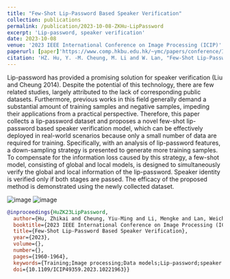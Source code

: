 ```yaml
---
title: "Few-Shot Lip-Password Based Speaker Verification"
collection: publications
permalink: /publication/2023-10-08-ZKHu-LipPassword
excerpt: 'Lip-password, speaker verification'
date: 2023-10-08
venue: '2023 IEEE International Conference on Image Processing (ICIP)'
paperurl: [paper]'https://www.comp.hkbu.edu.hk/~ymc/papers/conference/ICIP23-publication-version.pdf'
citation: 'HZ. Hu, Y. -M. Cheung, M. Li and W. Lan, "Few-Shot Lip-Password Based Speaker Verification," <\i>2023 IEEE International Conference on Image Processing (ICIP)<\i>, Kuala Lumpur, Malaysia, 2023, pp. 1960-1964, doi: 10.1109/ICIP49359.2023.10221963.'
---
```

Lip-password has provided a promising solution for speaker verification (Liu and Cheung 2014). Despite the potential of this technology, there are few related studies, largely attributed to the lack of corresponding public datasets. Furthermore, previous works in this field generally demand a substantial amount of training samples and negative samples, impeding their applications from a practical perspective. Therefore, this paper collects a lip-password dataset and proposes a novel few-shot lip-password based speaker verification model, which can be effectively deployed in real-world scenarios because only a small number of data are required for training. Specifically, with an analysis of lip-password features, a down-sampling strategy is presented to generate more training samples. To compensate for the information loss caused by this strategy, a few-shot model, consisting of global and local models, is designed to simultaneously verify the global and local information of the lip-password. Speaker identity is verified only if both stages are passed. The efficacy of the proposed method is demonstrated using the newly collected dataset.


![image](https://keke921.github.io/files/2023-10-08-ZKHu-LipPassword1.png)
![image](https://keke921.github.io/files/2023-10-08-ZKHu-LipPassword2.png)

```bibtex
@inproceedings{HuZK23LipPassword,
  author={Hu, Zhikai and Cheung, Yiu-Ming and Li, Mengke and Lan, Weichao},
  booktitle={2023 IEEE International Conference on Image Processing (ICIP)}, 
  title={Few-Shot Lip-Password Based Speaker Verification}, 
  year={2023},
  volume={},
  number={},
  pages={1960-1964},
  keywords={Training;Image processing;Data models;Lip-password;speaker verification},
  doi={10.1109/ICIP49359.2023.10221963}}
```

<!--
The contents above will be part of a list of publications, if the user clicks the link for the publication than the contents of section will be rendered as a full page, allowing you to provide more information about the paper for the reader. When publications are displayed as a single page, the contents of the above "citation" field will automatically be included below this section in a smaller font.
-->
